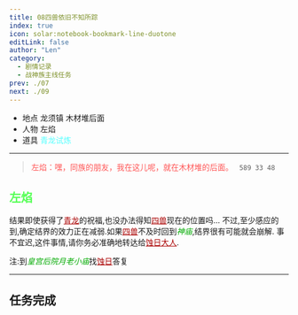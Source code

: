```yaml
---
title: 08四兽依旧不知所踪
index: true
icon: solar:notebook-bookmark-line-duotone
editLink: false
author: "Len"
category:
  - 剧情记录
  - 战神族主线任务
prev: ./07
next: ./09
---
```


- 地点 龙须镇 木材堆后面
- 人物 左焰
- 道具 <span style="color: #55FFFF;">青龙试炼</span>

------
> <span style="color: #FF5555;">左焰：嘿，同族的朋友，我在这儿呢，就在木材堆的后面。</span> ` 589 33 48`

## <span style="color:#55FF55;font-weight:bold;">左焰</span>

结果即使获得了<span style="color: #AA0000;"><span style="text-decoration: underline;">青龙</span></span>的祝福,也没办法得知<span style="color: #AA0000;"><span style="text-decoration: underline;">四兽</span></span>现在的位置吗…
不过,至少感应的到,确定结界的效力正在减弱.如果<span style="color: #AA0000;"><span style="text-decoration: underline;">四兽</span></span>不及时回到<span style="color: #00AA00;"><span style="font-style: italic;">神庙</span></span>,结界很有可能就会崩解.
事不宜迟,这件事情,请你务必准确地转达给<span style="color: #AA0000;"><span style="text-decoration: underline;">蚀日大人</span></span>.

注:到<span style="color: #00AA00;"><span style="font-style: italic;">皇宫后院月老小庙</span></span>找<span style="color: #AA0000;"><span style="text-decoration: underline;">蚀日</span></span>答复

------

## 任务完成

